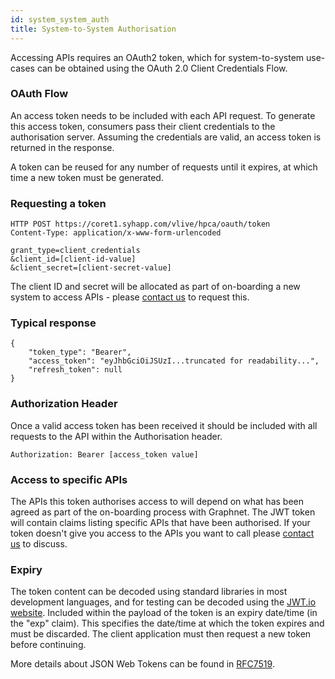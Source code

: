 ```yaml
---
id: system_system_auth
title: System-to-System Authorisation
---
```

Accessing APIs requires an OAuth2 token, which for system-to-system use-cases can be obtained using the OAuth 2.0 Client Credentials Flow.

### OAuth Flow
An access token needs to be included with each API request. To generate this access token, consumers pass their client credentials to the authorisation server. Assuming the credentials are valid, an access token is returned in the response.

A token can be reused for any number of requests until it expires, at which time a new token must be generated.

### Requesting a token
```
HTTP POST https://coret1.syhapp.com/vlive/hpca/oauth/token
Content-Type: application/x-www-form-urlencoded

grant_type=client_credentials
&client_id=[client-id-value]
&client_secret=[client-secret-value]
```

The client ID and secret will be allocated as part of on-boarding a new system to access APIs - please [contact us](mailto:adam.hatherly@graphnethealth.com) to request this.


### Typical response
```
{
	"token_type": "Bearer",
	"access_token": "eyJhbGciOiJSUzI...truncated for readability...",
	"refresh_token": null
}
```

### Authorization Header
Once a valid access token has been received it should be included with all requests to the API within the Authorisation header.
```
Authorization: Bearer [access_token value]
```

### Access to specific APIs
The APIs this token authorises access to will depend on what has been agreed as part of the on-boarding process with Graphnet. The JWT token will contain claims listing specific APIs that have been authorised. If your token doesn't give you access to the APIs you want to call please [contact us](mailto:adam.hatherly@graphnethealth.com) to discuss.

### Expiry
The token content can be decoded using standard libraries in most development languages, and for testing can be decoded using the [JWT.io website](http://jwt.io/). Included within the payload of the token is an expiry date/time (in the "exp" claim). This specifies the date/time at which the token expires and must be discarded. The client application must then request a new token before continuing.

More details about JSON Web Tokens can be found in [RFC7519](https://tools.ietf.org/html/rfc7519).


